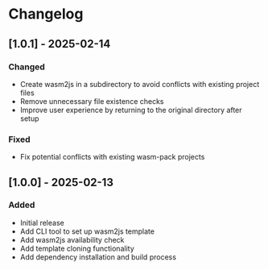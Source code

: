 # Changelog

## [1.0.1] - 2025-02-14

### Changed

- Create wasm2js in a subdirectory to avoid conflicts with existing project files
- Remove unnecessary file existence checks
- Improve user experience by returning to the original directory after setup

### Fixed

- Fix potential conflicts with existing wasm-pack projects

## [1.0.0] - 2025-02-13

### Added

- Initial release
- Add CLI tool to set up wasm2js template
- Add wasm2js availability check
- Add template cloning functionality
- Add dependency installation and build process
